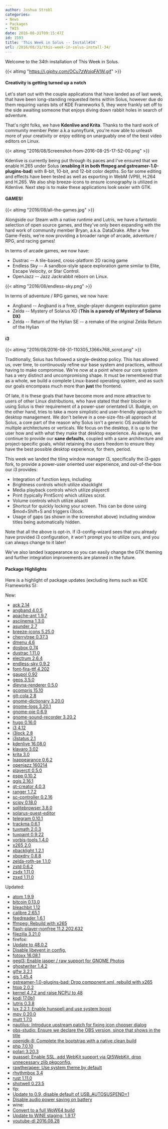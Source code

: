 ```yaml
---
author: Joshua Strobl
categories:
- News
- Packages
- TWIS
date: 2016-08-31T09:15:47Z
id: 1593
title: 'This Week in Solus -- Install#34'
url: /2016/08/31/this-week-in-solus-install-34/
---
```

Welcome to the 34th installation of This Week in Solus. 

{{< altimg "https://i.giphy.com/OCu7zWojqFA1W.gif" >}}

#### Creativity is getting turned up a notch

Let's start out with the couple applications that have landed as of last week, that have been long-standing requested items within Solus, however due do them requiring varies bits of KDE Frameworks 5, they were frankly set off to the side awaiting 
someone that enjoys diving down rabbit holes in search of adventure.

That's right folks, we have **Kdenlive and Krita**. Thanks to the hard work of community member Peter a.k.a sunnyflunk, you're now able to unleash more of your creativity or enjoy editing on unarguably one of the best video editors on Linux.

{{< altimg "2016/08/Screenshot-from-2016-08-25-17-52-00.png" >}}

Kdenlive is currently being put through its paces and I've ensured that we enable H.265 under Solus (**enabling it in both ffmpeg and gstreamer-1.0-plugins-bad**) with 8-bit, 10-bit, and 12-bit color depths. So far some editing and effects have been 
tested as well as exporting in WebM (VP9), H.264 and H.265. We also ship breeze-icons to ensure iconography is utilized in Kdenlive. Next step is to make these applications look sexier with GTK.

#### GAMES!

{{< altimg "2016/08/all-the-games.jpg" >}}

Alongside our Steam with a native runtime and Lutris, we have a fantastic selection of open source games, and they've only been expanding with the hard work of community member Bryan, a.k.a. DataDrake. After a few Game-Fests, we're now providing a 
broader range of arcade, adventure / RPG, and racing games!

In terms of arcade games, we now have:

- Dustrac -- A tile-based, cross-platform 2D racing game
- Endless Sky -- A sandbox-style space exploration game similar to Elite, Escape Velocity, or Star Control.
- OpenJazz -- Jazz Jackrabbit reborn on Linux.

{{< altimg "2016/08/endless-sky.png" >}}

In terms of adventure / RPG games, we now have:

- Angband -- Angband is a free, single-player dungeon exploration game
- Zelda -- Mystery of Solarus XD (**This is a parody of Mystery of Solarus DX)**
- Zelda -- Return of the Hylian SE -- a remake of the original Zelda Return of the Hylian

#### i3

{{< altimg "2016/08/2016-08-31-110305_1366x768_scrot.png" >}}

Traditionally, Solus has followed a single-desktop policy. This has allowed us, over time, to continuously refine our base system and practices, without having to make compromise. We're now at a point where our core system has a very distinct and 
uncompromising shape. It must be remembered that as a whole, we build a complete Linux-based operating system, and as such our goals encompass much more than **just** the frontend.

Of late, it is these goals that have become more and more attractive to users of other Linux distributions, who have stated that their blocker in using Solus is their requirement of a power-user orientated UI. Budgie, on the other hand, tries to take a more 
simplistic and user-friendly approach to desktop management. We don't believe in a one-size-fits-all approach at Solus, a core part of the reason why Solus isn't a generic OS available for multiple architectures or verticals. We focus on the desktop, it is up 
to the user how and with what they make that desktop experience. As always, we continue to provide our **sane defaults**, coupled with a sane architecture and project-specific goals, whilst retaining the users freedom to ensure they have the best possible 
desktop experience, for them, period.

This week we landed the tiling window manager i3, specifically the i3-gaps fork, to provide a power-user oriented user experience, and out-of-the-box our i3 provides:

- Integration of function keys, including: 
 - Brightness controls which utilize xbacklight
 - Media playback controls which utilize playerctl
 - Print (typically PrntScrn) which utilizes scrot.
 - Volume controls which utilize alsactl
- Shortcut for quickly locking your screen. This can be done using $mod+Shift+S and triggers i3lock.
- Usage of gaps (as shown in the screenshot above) including window titles being automatically hidden.

Note that all the above is opt-in. If i3-config-wizard sees that you already have provided i3 configuration, it won't prompt you to utilize ours, and you can always change to it later!

We've also landed lxappearance so you can easily change the GTK theming and further integration improvements are planned in the future.

#### Package Highlights

Here is a highlight of package updates (excluding items such as KDE Frameworks 5):

New:

- [ack 2.14](https://git.solus-project.com/packages/ack/commit/?id=162933b6f1e9dafba81b8a321080d91cd9b11052)
- [angband 4.0.5](https://git.solus-project.com/packages/angband/commit/?id=68259b95d7ca7aab01d2e1d9184ea44d96892d2f)
- [apache-ant 1.9.7](https://git.solus-project.com/packages/apache-ant/commit/?id=79ebee7daa3b4116dc545e5f1c84dc2a376836a6)
- [asciinema 1.3.0](https://git.solus-project.com/packages/asciinema/commit/?id=94300136374e41355ac70de875f012fd9ee2f365)
- [asunder 2.7](https://git.solus-project.com/packages/asunder/commit/?id=73f57882a3366911e1a0c6f934f936ee000c55fa)
- [breeze-icons 5.25.0](https://git.solus-project.com/packages/breeze-icons/commit/?id=be1a518bae78872c2adc1e611f9480ef6263799f)
- [cherrytree 0.37.3](https://git.solus-project.com/packages/cherrytree/commit/?id=1a2ae024e0abec7600235a8ed6555a435e0cc4ec)
- [dmenu 4.6](https://git.solus-project.com/packages/dmenu/commit/?id=80bbf5c220c73a136e1dffeca8cd447337dccd95)
- [dosbox 0.74](https://git.solus-project.com/packages/dosbox/commit/?id=1bc0a1d53e8a2dc7a0a8d99c99c69ee6592dc81d)
- [dustrac 1.11.0](https://git.solus-project.com/packages/dustrac/commit/?id=0de022edec6cfd37877186b90f260007f75b8c95)
- [electrum 2.6.4](https://github.com/Airblader/i3)
- [endless-sky 0.9.2](https://git.solus-project.com/packages/endless-sky/commit/?id=72a2fe1156671420548a059ac3acef9137988503)
- [font-fira-ttf 4.202](https://git.solus-project.com/packages/font-fira-ttf/commit/?id=90fb231e8d02acb1ee602a304e60261cda0f35db)
- [gaupol 0.92](https://git.solus-project.com/packages/gaupol/commit/?id=b90d6f56789aa6f2e159b5774f148c2a6912405f)
- [geos 3.5.0](https://git.solus-project.com/packages/geos/commit/?id=b525d0812cfa53e5a884c50b50be6a8030a6640c)
- [dleyna-renderer 0.5.0](https://git.solus-project.com/packages/dleyna-renderer/commit/?id=e542b3cb621342641d573d356ac2f329f7a850a1)
- [gcompris 15.10](https://git.solus-project.com/packages/gcompris/commit/?id=86b752c9b8fd050a317fdd44a28bfbcdd7871cc6)
- [git-cola 2.8](https://git.solus-project.com/packages/git-cola/commit/?id=cd10e63dd3f2788f16fd1fa0d80fbc0079a391e1)
- [gnome-dictionary 3.20.0](https://git.solus-project.com/packages/gnome-dictionary/commit/?id=9f4ed499834cfc608cff897472a6458062858cca)
- [gnome-logs 3.20.1](https://git.solus-project.com/packages/gnome-logs/commit/?id=55ecefe896c08533ace0411b026b89596c74371c)
- [gnome-pie 0.6.9](https://git.solus-project.com/packages/gnome-pie/commit/?id=30679b6b8d45dffc20926d1a3a97957b2c1b4534)
- [gnome-sound-recorder 3.20.2](https://git.solus-project.com/packages/gnome-sound-recorder/commit/?id=5aeb324741f5d6ed32c1d01d765ab3eb58c5fb07)
- [hugo 0.16.0](https://git.solus-project.com/packages/hugo/commit/?id=4bd06a3adb4f9c6925f9f318cd58906da3edfbf8)
- [i3 4.12](https://git.solus-project.com/packages/i3/)
- [i3lock 2.8](https://git.solus-project.com/packages/i3lock/commit/?id=618b17b6bf691c9acd764dab88dfd484c58a59d5)
- [i3status 2.1](https://git.solus-project.com/packages/i3status/commit/?id=2bd513408be96ba001227d0df1bd7c01947ab5b0)
- [kdenlive 16.08.0](https://git.solus-project.com/packages/kdenlive/commit/?id=a8ba96f087a8f712acf6487f8181a0a5de2d7240)
- [klavaro 3.02](https://git.solus-project.com/packages/klavaro/commit/?id=84f1af033d22e9246a7c6f95f081a90940dfaeb0)
- [krita 3.0](https://git.solus-project.com/packages/krita/commit/?id=34207a727abe600f82f65e5d620cf9e145189e28)
- [lxappearance 0.6.2](https://git.solus-project.com/packages/lxappearance/commit/?id=e6a1b76e4e030e7a852ae2d4644352837ddcf2fa)
- [openjazz 160214](https://git.solus-project.com/packages/openjazz/commit/?id=be0cb862ecfdf8c70723eb54d115fa7a3c801824)
- [playerctl 0.5.0](https://git.solus-project.com/packages/playerctl/commit/?id=b91664a6164c6349a471de86bb127c649e8b2e5f)
- [pspp 0.10.2](https://git.solus-project.com/packages/pspp/commit/?id=b04f219b0b07d9d2d2ecd5feb0574944c4212ad5)
- [qgis 2.16.1](https://git.solus-project.com/packages/qgis/commit/?id=c972614835615b4d05f3f4611113c4fe0e79c533)
- [qt-creator 4.0.3](https://git.solus-project.com/packages/qt-creator/commit/?id=952dca1ed04203b8811728a965e35b314f65ac69)
- [ranger 1.7.2](https://git.solus-project.com/packages/ranger/commit/?id=f8a71eed51c6ab0b925cd16c3dadf53e87f935eb)
- [sc-controller 0.2.16](https://git.solus-project.com/packages/sc-controller/commit/?id=a5e45f7c5cdbde0157cec8662169673b609d6bed)
- [scipy 0.18.0](https://git.solus-project.com/packages/scipy/commit/?id=f9ace02b6d412dc373510f8896f0b5d6a576b1f1)
- [sqlitebrowser 3.8.0](https://git.solus-project.com/packages/sqlitebrowser/commit/?id=33a22623f1a94b87bfab3d345097164557c7c0d5)
- [solarus-quest-editor](https://git.solus-project.com/packages/solarus-quest-editor/commit/?id=56bbd9cc0b9ab88e1bab4bb24b1094cdba669f1a)
- [telegram 0.10.1](https://git.solus-project.com/packages/telegram/commit/?id=3600ef3c17f641df83756993077886dfbdf9eb66)
- [trackma 0.6.1](https://git.solus-project.com/packages/trackma/commit/?id=1e5ccdbb9766901e80df6b61326eb111c9e6847c)
- [tuxmath 2.0.3](https://git.solus-project.com/packages/tuxmath/commit/?id=60783608fac791161cdc70bdc8d65fb1f30965cb)
- [tuxpaint 0.9.22](https://git.solus-project.com/packages/tuxpaint/commit/?id=436d1d9a28744b34849f7e5a60d17fd72dc25b94)
- [vorbis-tools 1.4.0](https://git.solus-project.com/packages/vorbis-tools/commit/?id=4c5601573a21f47f4068a278a110ada899b3f1b4)
- [x265 2.0](https://git.solus-project.com/packages/x265/commit/?id=6f86cae255d982ed94904edc3a793e03bb4b7ead)
- [xbacklight 1.2.1](https://git.solus-project.com/packages/xbacklight/commit/?id=d4be16840e35eb4af634620f1b2a72cb1c820f9c)
- [xboxdrv 0.8.8](https://git.solus-project.com/packages/xboxdrv/commit/?id=0b4bfae49023dadead5fac9f684bb720944226fd)
- [zelda-roth-se 1.1.0](https://git.solus-project.com/packages/zelda-roth-se/commit/?id=83d4eb87c24c48e475265af710232722ab85c807)
- [zstd 0.6.2](https://git.solus-project.com/packages/zstd/commit/?id=5ac350ea951ea9cfd4f7efc4d6e588cdb47d12e8)
- [zsdx 1.11.0](https://git.solus-project.com/packages/zsdx/commit/?id=d85c90bc4506e6de67077ee512e79ae92a675019)
- [zsxd 1.11.0](https://git.solus-project.com/packages/zsxd/commit/?id=f27106544db311655b54761050c65eaaca755fb8)

Updated:

- [atom 1.9.9](https://git.solus-project.com/packages/atom/commit/?id=1a171610346022a2601d462ee6bd28961a25492c)
- [bitcoin 0.13.0](https://git.solus-project.com/packages/bitcoin/commit/?id=ebe53693f60cba3c57f86f5e95451c531d4c94a6)
- [bleachbit 1.12](https://git.solus-project.com/packages/bleachbit/commit/?id=c7c43c27c104b1ca5e4a35a60df0643373f0faca)
- [calibre 2.65.1](https://git.solus-project.com/packages/calibre/commit/?id=dc3ea5132dc74e4c8ce756ad0be855427afd6734)
- [feedreader 1.6.1](https://git.solus-project.com/packages/feedreader/commit/?id=50777c87fbb95e4192feb92dbc9e4ab599f266a2)
- [ffmpeg: Rebuild with x265](https://git.solus-project.com/packages/ffmpeg/commit/?id=ff31ecafb1e318e8ae81ccc29e20e0cd8e4a50fc)
- [flash-player-nonfree 11.2.202.632](https://git.solus-project.com/packages/flash-player-nonfree/commit/?id=0f4dab31cf7b8e5b1eef7e668a93a6f91ab396a6)
- [filezilla 3.21.0](https://git.solus-project.com/packages/filezilla/commit/?id=db02efb05eb954e89af71e78d4a7fd785827ac5f)
- firefox: 
 - [Update to 48.0.2](https://git.solus-project.com/packages/firefox/commit/?id=b204dfa5c6285d173b9a6d409989a5f49afce4b7)
 - [Disable libevent in config.](https://git.solus-project.com/packages/firefox/commit/?id=2cfd33c313d37c641ed8a30fb3fc17664df0d05e)
- [fotoxx 16.08.1](https://git.solus-project.com/packages/fotoxx/commit/?id=ec429167b0342905875b47004d4e57619a6cc992)
- [gegl3: Enable jasper / raw support for GNOME Photos](https://git.solus-project.com/packages/gegl3/commit/?id=b98cfba75865f7eca3a476ef156040982aab9dd2)
- [ghostwriter 1.4.2](https://git.solus-project.com/packages/ghostwriter/commit/?id=faafd901eccd43cb967514402cb470b8f8af0ff8)
- [glfw 3.2.1](https://git.solus-project.com/packages/glfw/commit/?id=7b2999275e3e019e95fa00e6101a827cb015542c)
- [gjs 1.45.4](https://git.solus-project.com/packages/gjs/commit/?id=d74c880a7b21e1d580e14e20e4a2c672563b8789)
- [gstreamer-1.0-plugins-bad: Drop component.xml, rebuild with x265](https://git.solus-project.com/packages/gstreamer-1.0-plugins-bad/commit/?id=ec71f8003a94ab5343567420e21e490d8e145e5c)
- [htop 2.0.2](https://git.solus-project.com/packages/htop/commit/?id=295b6d2e65908c6f67f1c0c6e5a695be40524cd8)
- [kernel 4.7.2 and raise NCPU to 48](https://git.solus-project.com/packages/kernel/commit/?id=17835134f4cf816bb7485644457eb35b2ee9f5c8)
- [kodi 17.0b1](https://git.solus-project.com/packages/kodi/commit/?id=c50382f66414ec2927a7e7a2cb80416f1b676ef6)
- [lutris 0.3.8](https://git.solus-project.com/packages/lutris/commit/?id=9cf3a1dbf17c0d89cddf42428f4a62bd56f12b63)
- [lyx 2.2.1: Enable hunspell and use system boost](https://git.solus-project.com/packages/lyx/commit/?id=93e11a6fc9a6ab89b92cfdcd3130832765b2ab99)
- [mpv 0.20.0](https://git.solus-project.com/packages/mpv/commit/?id=b7e2fbc2dce82a2184f34a6597ec4d5d8781bcdf)
- [mutt 1.7.0](https://git.solus-project.com/packages/mutt/commit/?id=73576c9658d5e154ac484d45daa8d8d62e6aecd9)
- [nautilus: Introduce upstream patch for fixing icon chooser dialog](https://git.solus-project.com/packages/nautilus/commit/?id=02eb25964cb645b1e7ba31c901e4b430f693f507)
- [obs-studio: Ensure we declare the OBS version, since that shows in the title](https://git.solus-project.com/packages/obs-studio/commit/?id=cc084e4cc1e818f8286737f281a9361e8af42773)
- [openjdk-8: Complete the bootstrap with a native clean build](https://git.solus-project.com/packages/openjdk-8/commit/?id=4f3a7679c4af1d7acea240f8f6b4a9de52d985f2)
- [php 7.0.10](https://git.solus-project.com/packages/php/commit/?id=18d72eeab5b240416e0a781045d5ce4e47101669)
- [polari 3.20.3](https://git.solus-project.com/packages/polari/commit/?id=cf00e350c67a592b28ae6aa48603e741ac605859)
- [quassel: Enable SSL, add WebKit support via Qt5WebKit, drop unnecessary zlib pkgconfig.](https://git.solus-project.com/packages/quassel/commit/?id=0709929a6fbff402217698d3082dac5321d91c8a)
- [rawtherapee: Use system theme by default](https://git.solus-project.com/packages/rawtherapee/commit/?id=b94f9f0268688dd68a621b1c866a86ad82fdd8fd)
- [rhythmbox 3.4](https://git.solus-project.com/packages/rhythmbox/commit/?id=603820d7ea2d885c33f90b823e428fd0fad7ee5d)
- [rust 1.11.0](https://git.solus-project.com/packages/rust/commit/?id=ffc17e7e87d3b17463d395c4bdf1ea47835f75d1)
- [shotwell 0.23.5](https://git.solus-project.com/packages/shotwell/commit/?id=73b77f9dee04fca616230001948c56b705a5a637)
- tlp: 
 - [Update to 0.9, disable default of USB_AUTOSUSPEND=1](https://git.solus-project.com/packages/tlp/commit/?id=3cb29860f842de41862df98a9ac604850e6e5244)
 - [Disable audio power saving on battery](https://git.solus-project.com/packages/tlp/commit/?id=df4f895b340c12ac71723c81ad3a122dbba1b30d)
- wine: 
 - [Convert to a full WoW64 build](https://git.solus-project.com/packages/wine/commit/?id=be45e5cf9810458d71afcce5b5b64e262239b02f)
 - [Update to WINE staging: 1.9.17](https://git.solus-project.com/packages/wine/commit/?id=2e6a34148a9bd2b8a424a727c232ae2784a0043b)
 - [youtube-dl 2016.08.28](https://git.solus-project.com/packages/youtube-dl/commit/?id=4d0bd317bcb0bf23951df28d09c6fc2900afae8c)